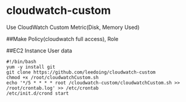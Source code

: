 # cloudwatch-custom
Use CloudWatch Custom Metric(Disk, Memory Used)

##Make Policy(cloudwatch full access), Role

##EC2 Instance User data
```{r, engine='bash', count_lines}
#!/bin/bash
yum -y install git
git clone https://github.com/leedoing/cloudwatch-custom
chmod +x /root/cloudwatchCustom.sh
echo '*/5 * * * * root /cloudwatch-custom/cloudwatchCustom.sh >> /root/crontab.log' >> /etc/crontab
/etc/init.d/crond start
```

